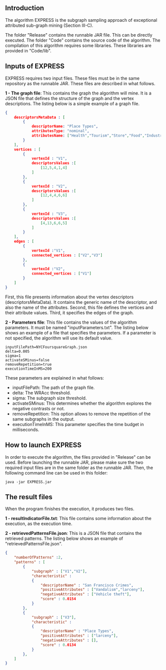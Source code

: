 ## Introduction
The algorithm EXPRESS is the subgraph sampling approach of exceptional attributed sub-graph mining (Section III-C). 

The folder "Release" contains the runnable JAR file. This can be directly executed. The folder "Code" contains the source code of the algorithm.  The compilation of this algorithm requires some libraries. These libraries are provided in "Code/lib".

## Inputs of EXPRESS
EXPRESS requires two input files. These files must be in the same repository as the runnable JAR. These files are described in what follows.

**1 - The graph file**: This contains the graph the algorithm will mine. It is a JSON file that defines the structure of the graph and the vertex descriptions. The listing below is a simple example of a graph file.
```json
{
	descriptorsMetaData : [
		{
			descriptorName: "Place Types",
			attributesType: "nominal",
			attributesName: ["Health","Tourism","Store","Food","Industry"]
		}
	],
	vertices : [
		{
			vertexId : "V1",
			descriptorsValues :[
				[12,5,4,1,4]
			]
		},
		{
			vertexId : "V2",
			descriptorsValues :[
				[12,4,4,6,6]
			]
		},
		{
			vertexId : "V3",
			descriptorsValues :[
				[4,13,6,6,5]
			]
		}
	],
	edges : [
		{
			vertexId :"V1",
			connected_vertices : ["V2","V3"]
		},
		{
			vertexId :"V2",
			connected_vertices : ["V1"]
		}
	]
}
```
First, this file presents information about the vertex descriptors (descriptorsMetaData). It contains the generic name of the descriptor, and also the name of the attributes. Second, this file defines the vertices and their attribute values. Third, it specifies the edges of the graph.

**2 - Parameters file**: This file contains the values of the algorithm parameters. It must be named "inputParameters.txt". The listing below shows an example of a file that specifies the parameters. If a parameter is not specified, the algorithm will use its default value. 
```
inputFilePath=NYCFoursquareGraph.json
delta=0.005
sigma=1
activateSMinus=false
removeRepetition=true
executionTimeInMS=200
```
These parameters are explained in what follows:
- inputFilePath: The path of the graph file.
- delta: The WRAcc threshold.
- sigma: The subgraph size threshold.
- activateSMinus: This determines whether the algorithm explores the negative contrasts or not.
- removeRepetition: This option allows to remove the repetition of the same subgraphs in the output.
- executionTimeInMS: This parameter specifies the time budget in milliseconds.

## How to launch EXPRESS
In order to execute the algorithm, the files provided in "Release" can be used. Before launching the runnable JAR, please make sure the two required input files are in the same folder as the runnable JAR. Then, the following command line can be used in this folder:
```
java -jar EXPRESS.jar
```

## The result files
When the program finishes the execution, it produces two files.

**1 - resultIndicatorFile.txt**: This file contains some information about the execution, as the execution time.

**2 - retrievedPatternsFile.json**: This is a JSON file that contains the retrieved patterns. The listing below shows an example of "retrievedPatternsFile.json".

```json
{
	"numberOfPatterns" :2,
	"patterns" : [
		{
			"subgraph" : ["V1","V2"],
			"characteristic" : 
			{
				"descriptorName" : "San Francisco Crimes",
				"positiveAttributes" : ["Vandalism","larceny"],
				"negativeAttributes" : ["Vehicle theft"],
				"score" : 0.0154
			}
		},
		{
			"subgraph" : ["V3"],
			"characteristic" : 
			{
				"descriptorName" : "Place Types",
				"positiveAttributes" : ["larceny"],
				"negativeAttributes" : [],
				"score" : 0.0134
			}
		},
	]
}
```